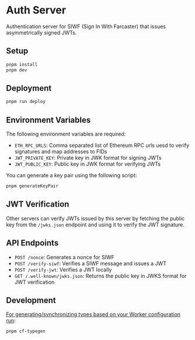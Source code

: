 # Auth Server

Authentication server for SIWF (Sign In With Farcaster) that issues asymmetrically signed JWTs.

## Setup

```txt
pnpm install
pnpm dev
```

## Deployment

```txt
pnpm run deploy
```

## Environment Variables

The following environment variables are required:

- `ETH_RPC_URLS`: Comma separated list of Ethereum RPC urls uesd to verify signatures and map addresses to FIDs
- `JWT_PRIVATE_KEY`: Private key in JWK format for signing JWTs
- `JWT_PUBLIC_KEY`: Public key in JWK format for verifying JWTs

You can generate a key pair using the following script:

```bash
pnpm generateKeyPair
```

## JWT Verification

Other servers can verify JWTs issued by this server by fetching the public key from the `/jwks.json` endpoint and using it to verify the JWT signature.

## API Endpoints

- `POST /nonce`: Generates a nonce for SIWF
- `POST /verify-siwf`: Verifies a SIWF message and issues a JWT
- `POST /verify-jwt`: Verifies a JWT locally
- `GET /.well-known/jwks.json`: Returns the public key in JWKS format for JWT verification

## Development

[For generating/synchronizing types based on your Worker configuration run](https://developers.cloudflare.com/workers/wrangler/commands/#types):

```txt
pnpm cf-typegen
```
